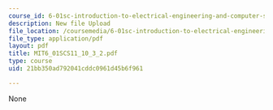 ```yaml
---
course_id: 6-01sc-introduction-to-electrical-engineering-and-computer-science-i-spring-2011
description: New file Upload
file_location: /coursemedia/6-01sc-introduction-to-electrical-engineering-and-computer-science-i-spring-2011/21bb350ad792041cddc0961d45b6f961_MIT6_01SCS11_10_3_2.pdf
file_type: application/pdf
layout: pdf
title: MIT6_01SCS11_10_3_2.pdf
type: course
uid: 21bb350ad792041cddc0961d45b6f961

---
```

None